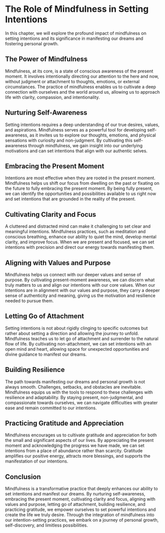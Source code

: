 The Role of Mindfulness in Setting Intentions
========================================================

In this chapter, we will explore the profound impact of mindfulness on setting intentions and its significance in manifesting our dreams and fostering personal growth.

The Power of Mindfulness
------------------------

Mindfulness, at its core, is a state of conscious awareness of the present moment. It involves intentionally directing our attention to the here and now, without judgment or attachment to thoughts, emotions, or external circumstances. The practice of mindfulness enables us to cultivate a deep connection with ourselves and the world around us, allowing us to approach life with clarity, compassion, and intentionality.

Nurturing Self-Awareness
------------------------

Setting intentions requires a deep understanding of our true desires, values, and aspirations. Mindfulness serves as a powerful tool for developing self-awareness, as it invites us to explore our thoughts, emotions, and physical sensations with curiosity and non-judgment. By cultivating this self-awareness through mindfulness, we gain insight into our underlying motivations and can set intentions that align with our authentic selves.

Embracing the Present Moment
----------------------------

Intentions are most effective when they are rooted in the present moment. Mindfulness helps us shift our focus from dwelling on the past or fixating on the future to fully embracing the present moment. By being fully present, we can identify the opportunities and possibilities available to us right now and set intentions that are grounded in the reality of the present.

Cultivating Clarity and Focus
-----------------------------

A cluttered and distracted mind can make it challenging to set clear and meaningful intentions. Mindfulness practices, such as meditation and conscious breathing, enhance our ability to quiet the mind, develop mental clarity, and improve focus. When we are present and focused, we can set intentions with precision and direct our energy towards manifesting them.

Aligning with Values and Purpose
--------------------------------

Mindfulness helps us connect with our deeper values and sense of purpose. By cultivating present-moment awareness, we can discern what truly matters to us and align our intentions with our core values. When our intentions are in alignment with our values and purpose, they carry a deeper sense of authenticity and meaning, giving us the motivation and resilience needed to pursue them.

Letting Go of Attachment
------------------------

Setting intentions is not about rigidly clinging to specific outcomes but rather about setting a direction and allowing the journey to unfold. Mindfulness teaches us to let go of attachment and surrender to the natural flow of life. By cultivating non-attachment, we can set intentions with an open mind and heart, allowing space for unexpected opportunities and divine guidance to manifest our dreams.

Building Resilience
-------------------

The path towards manifesting our dreams and personal growth is not always smooth. Challenges, setbacks, and obstacles are inevitable. Mindfulness equips us with the tools to respond to these challenges with resilience and adaptability. By staying present, non-judgmental, and compassionate towards ourselves, we can navigate difficulties with greater ease and remain committed to our intentions.

Practicing Gratitude and Appreciation
-------------------------------------

Mindfulness encourages us to cultivate gratitude and appreciation for both the small and significant aspects of our lives. By appreciating the present moment and acknowledging the progress we have made, we can set intentions from a place of abundance rather than scarcity. Gratitude amplifies our positive energy, attracts more blessings, and supports the manifestation of our intentions.

Conclusion
----------

Mindfulness is a transformative practice that deeply enhances our ability to set intentions and manifest our dreams. By nurturing self-awareness, embracing the present moment, cultivating clarity and focus, aligning with values and purpose, letting go of attachment, building resilience, and practicing gratitude, we empower ourselves to set powerful intentions and create the life we truly desire. Through the integration of mindfulness into our intention-setting practices, we embark on a journey of personal growth, self-discovery, and limitless possibilities.
